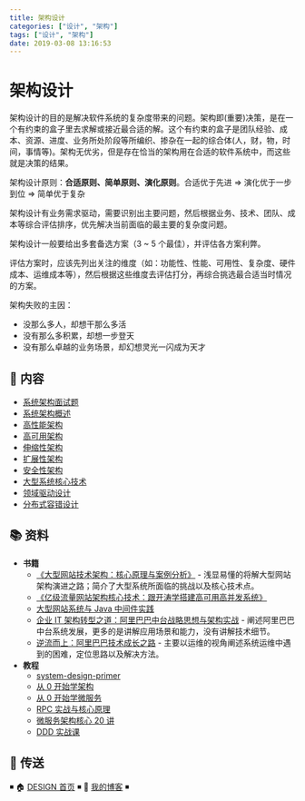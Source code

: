 ```yaml
---
title: 架构设计
categories: ["设计", "架构"]
tags: ["设计", "架构"]
date: 2019-03-08 13:16:53
---
```


# 架构设计

架构设计的目的是解决软件系统的复杂度带来的问题。架构即(重要)决策，是在一个有约束的盒子里去求解或接近最合适的解。这个有约束的盒子是团队经验、成本、资源、进度、业务所处阶段等所编织、掺杂在一起的综合体(人，财，物，时间，事情等)。架构无优劣，但是存在恰当的架构用在合适的软件系统中，而这些就是决策的结果。

架构设计原则：**合适原则、简单原则、演化原则**。合适优于先进 => 演化优于一步到位 => 简单优于复杂

架构设计有业务需求驱动，需要识别出主要问题，然后根据业务、技术、团队、成本等综合评估排序，优先解决当前面临的最主要的复杂度问题。

架构设计一般要给出多套备选方案（3 ~ 5 个最佳），并评估各方案利弊。

评估方案时，应该先列出关注的维度（如：功能性、性能、可用性、复杂度、硬件成本、运维成本等），然后根据这些维度去评估打分，再综合挑选最合适当时情况的方案。

架构失败的主因：

- 没那么多人，却想干那么多活
- 没有那么多积累，却想一步登天
- 没有那么卓越的业务场景，却幻想灵光一闪成为天才

## 📖 内容

- [系统架构面试题](system-architecture-interview.md)
- [系统架构概述](system-architecture-overview.md)
- [高性能架构](high-performance-architecture.md)
- [高可用架构](high-availability-architecture.md)
- [伸缩性架构](scalable-architecture.md)
- [扩展性架构](extensible-architecture.md)
- [安全性架构](security-architecture.md)
- [大型系统核心技术](system-core-technologies.md)
- [领域驱动设计](ddd.md)
- [分布式容错设计](分布式容错设计.md)

## 📚 资料

- **书籍**
  - [《大型网站技术架构：核心原理与案例分析》](https://item.jd.com/11322972.html) - 浅显易懂的将解大型网站架构演进之路；简介了大型系统所面临的挑战以及核心技术点。
  - [《亿级流量网站架构核心技术：跟开涛学搭建高可用高并发系统》](https://item.jd.com/12153914.html)
  - [大型网站系统与 Java 中间件实践](https://item.jd.com/11449803.html)
  - [企业 IT 架构转型之道：阿里巴巴中台战略思想与架构实战](https://item.jd.com/12176278.html) - 阐述阿里巴巴中台系统发展，更多的是讲解应用场景和能力，没有讲解技术细节。
  - [逆流而上：阿里巴巴技术成长之路](https://item.jd.com/12238227.html) - 主要以运维的视角阐述系统运维中遇到的困难，定位思路以及解决方法。
- **教程**
  - [system-design-primer](https://github.com/donnemartin/system-design-primer/blob/master/README-zh-Hans.md)
  - [从 0 开始学架构](https://time.geekbang.org/column/intro/100006601)
  - [从 0 开始学微服务](https://time.geekbang.org/column/intro/100014401)
  - [RPC 实战与核心原理](https://time.geekbang.org/column/intro/100046201)
  - [微服务架构核心 20 讲](https://time.geekbang.org/course/intro/100003901)
  - [DDD 实战课](https://time.geekbang.org/column/intro/100037301)

## 🚪 传送

◾ 🏠 [DESIGN 首页](https://github.com/dunwu/design) ◾ 🎯 [我的博客](https://github.com/dunwu/blog) ◾
